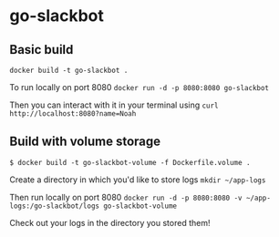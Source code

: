 # go-slackbot

## Basic build
`docker build -t go-slackbot .`

To run locally on port 8080
`docker run -d -p 8080:8080 go-slackbot`

Then you can interact with it in your terminal using
`curl http://localhost:8080?name=Noah`

## Build with volume storage
`$ docker build -t go-slackbot-volume -f Dockerfile.volume .`

Create a directory in which you'd like to store logs
`mkdir ~/app-logs`

Then run locally on port 8080
`docker run -d -p 8080:8080 -v ~/app-logs:/go-slackbot/logs go-slackbot-volume`

Check out your logs in the directory you stored them!


